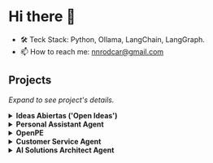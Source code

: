 # Hi there 👋

- 🛠️ Teck Stack: Python, Ollama, LangChain, LangGraph.
- 📫 How to reach me: nnrodcar@gmail.com

## Projects

*Expand to see project's details.*

<details>
<summary><a><b>Ideas Abiertas ('Open Ideas')</b></a></summary>

<div><b>Teck Stack:</b>Python, Ollama (Gemma 2 - 27B), LangChain (Prompt Engineering, Structure Outputs), LangGraph (LLM Discussion)</div>

</details>

<details>
<summary><a><b>Personal Assistant Agent</b></a></summary>

<div><b>Teck Stack:</b>Gemini API, Python, Cloud Run Functions, Google Calendar API</div>

</details>

<details>
<summary><a><b>OpenPE</b></a></summary>

<div><b>Teck Stack:</b>Python</div>

</details>

<details>
<summary><a><b>Customer Service Agent</b></a></summary>

<div><b>Teck Stack:</b>Gemini API, Python, Cloud Run Functions</div>

</details>

<details>
<summary><a><b>AI Solutions Architect Agent</b></a></summary>

<div><b>Teck Stack:</b>Gemini API, Python, Cloud Run Functions</div>

</details>

<!--## Technology-->


<!--<details>
<summary>Project 2:</summary>

Project's Details

</details>

<details>
<summary>Project 3: </summary>

Project's Details

</details>

<details>
<summary>Project 4: </summary>

Project's Details

</details>

## Other Projects

*I've also worked on mobile and web development (front-end and back-end)*

<details>
<summary>Project 1</summary>

Project's Details

</details>

<details>
<summary>Project 1</summary>

Project's Details

</details>

<details>
<summary>Project 1</summary>

Project's Details

</details>

<details>
<summary>Project 1</summary>

Project's Details

</details>
-->
<!--
**rodcar/rodcar** is a ✨ _special_ ✨ repository because its `README.md` (this file) appears on your GitHub profile.

Here are some ideas to get you started:

- 🔭 I’m currently working on ...
- 🌱 I’m currently learning ...
- 👯 I’m looking to collaborate on ...
- 🤔 I’m looking for help with ...
- 💬 Ask me about ...
- 📫 How to reach me: ...
- 😄 Pronouns: ...
- ⚡ Fun fact: ...
-->

